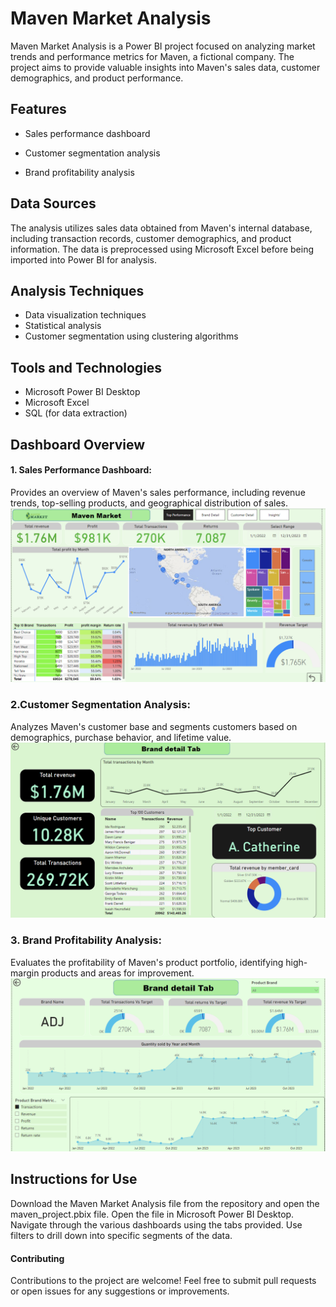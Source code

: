 # Maven Market Analysis

Maven Market Analysis is a Power BI project focused on analyzing market trends and performance metrics for Maven, a fictional company. The project aims to provide valuable insights into Maven's sales data, customer demographics, and product performance.

## Features

- Sales performance dashboard

- Customer segmentation analysis

- Brand profitability analysis

## Data Sources

The analysis utilizes sales data obtained from Maven's internal database, including transaction records, customer demographics, and product information. The data is preprocessed using Microsoft Excel before being imported into Power BI for analysis.

## Analysis Techniques

- Data visualization techniques
- Statistical analysis
- Customer segmentation using clustering algorithms

## Tools and Technologies
- Microsoft Power BI Desktop
- Microsoft Excel
- SQL (for data extraction)

## Dashboard Overview

#### 1. Sales Performance Dashboard:
Provides an overview of Maven's sales performance, including revenue trends, top-selling products, and geographical distribution of sales.
![Hello](https://github.com/Gudiyarasu/Maven-Market-Analysis-Power-Bi-Report/blob/main/Maven%20Market%20Analysis/Top%20Performance.png)

### 2.Customer Segmentation Analysis: 
Analyzes Maven's customer base and segments customers based on demographics, purchase behavior, and lifetime value.
![Alttext](https://github.com/Gudiyarasu/Maven-Market-Analysis-Power-Bi-Report/blob/main/Maven%20Market%20Analysis/Customer%20Detail.png)

### 3. Brand Profitability Analysis: 
Evaluates the profitability of Maven's product portfolio, identifying high-margin products and areas for improvement.
![Alt text](https://github.com/Gudiyarasu/Maven-Market-Analysis-Power-Bi-Report/blob/main/Maven%20Market%20Analysis/Brand%20Detail.png)


## Instructions for Use

Download the Maven Market Analysis file from the repository and open the maven_project.pbix file.
Open the file in Microsoft Power BI Desktop.
Navigate through the various dashboards using the tabs provided. Use filters to drill down into specific segments of the data.



#### Contributing
Contributions to the project are welcome! Feel free to submit pull requests or open issues for any suggestions or improvements.

